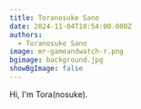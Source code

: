 ```yaml
---
title: Toranosuke Sano
date: 2024-11-04T10:54:00.000Z
authors:
  - Toranosuke Sano
image: mr-gameandwatch-r.png
bgimage: background.jpg
showBgImage: false
---
```

Hi, I'm Tora(nosuke).
